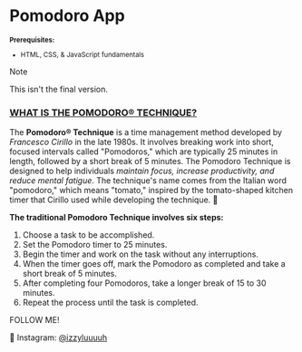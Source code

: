 # Pomodoro App
<sup>
  
**Prerequisites:**

- HTML, CSS, & JavaScript fundamentals
</sup>

> [!NOTE]  
> This isn't the final version.

### [WHAT IS THE POMODORO® TECHNIQUE?](https://www.pomodorotechnique.com/)

The **Pomodoro® Technique** is a time management method developed by _Francesco Cirillo_ in the late 1980s. It involves breaking work into short, focused intervals called "Pomodoros," which are typically 25 minutes in length, followed by a short break of 5 minutes. The Pomodoro Technique is designed to help individuals _maintain focus, increase productivity, and reduce mental fatigue_. The technique's name comes from the Italian word "pomodoro," which means "tomato," inspired by the tomato-shaped kitchen timer that Cirillo used while developing the technique. 🍅

**The traditional Pomodoro Technique involves six steps:**

1. Choose a task to be accomplished.
2. Set the Pomodoro timer to 25 minutes.
3. Begin the timer and work on the task without any interruptions.
4. When the timer goes off, mark the Pomodoro as completed and take a short break of 5 minutes.
5. After completing four Pomodoros, take a longer break of 15 to 30 minutes.
6. Repeat the process until the task is completed.

FOLLOW ME!

💙 Instagram: [@izzyluuuuh](https://www.instagram.com/izzyluuuuh/)
